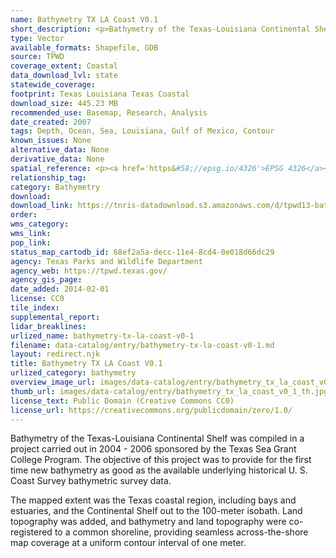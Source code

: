 ```yaml
---
name: Bathymetry TX LA Coast V0.1
short_description: <p>Bathymetry of the Texas-Louisiana Continental Shelf.</p>
type: Vector
available_formats: Shapefile, GDB
source: TPWD
coverage_extent: Coastal
data_download_lvl: state
statewide_coverage: 
footprint: Texas Louisiana Texas Coastal
download_size: 445.23 MB
recommended_use: Basemap, Research, Analysis
date_created: 2007
tags: Depth, Ocean, Sea, Louisiana, Gulf of Mexico, Contour
known_issues: None
alternative_data: None
derivative_data: None
spatial_reference: <p><a href='https&#58;//epsg.io/4326'>EPSG 4326</a></p>
relationship_tag: 
category: Bathymetry
download: 
download_link: https://tnris-datadownload.s3.amazonaws.com/d/tpwd13-bathymetry-la/state/tx/tpwd13-bathymetry-la_tx.zip
order: 
wms_category: 
wms_link: 
pop_link: 
status_map_cartodb_id: 68ef2a5a-decc-11e4-8cd4-0e018d66dc29
agency: Texas Parks and Wildlife Department
agency_web: https://tpwd.texas.gov/
agency_gis_page: 
date_added: 2014-02-01
license: CC0
tile_index: 
supplemental_report: 
lidar_breaklines: 
urlized_name: bathymetry-tx-la-coast-v0-1
filename: data-catalog/entry/bathymetry-tx-la-coast-v0-1.md
layout: redirect.njk
title: Bathymetry TX LA Coast V0.1
urlized_category: bathymetry
overview_image_url: images/data-catalog/entry/bathymetry_tx_la_coast_v0_1_overview.jpg
thumb_url: images/data-catalog/entry/bathymetry_tx_la_coast_v0_1_th.jpg
license_text: Public Domain (Creative Commons CC0)
license_url: https://creativecommons.org/publicdomain/zero/1.0/
---
```


Bathymetry of the Texas-Louisiana Continental Shelf was compiled in a project carried out in 2004 - 2006 sponsored by the Texas Sea Grant College Program. The objective of this project was to provide for the first time new bathymetry as good as the available underlying historical U. S. Coast Survey bathymetric survey data. 

The mapped extent was the Texas coastal region, including bays and estuaries, and the Continental Shelf out to the 100-meter isobath. Land topography was added, and bathymetry and land topography were co-registered to a common shoreline, providing seamless across-the-shore map coverage at a uniform contour interval of one meter.



